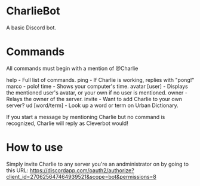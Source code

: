 # CharlieBot
A basic Discord bot.

# Commands
All commands must begin with a mention of @Charlie 
 
 help - Full list of commands. 
 ping - If Charlie is working, replies with "pong!" 
 marco - polo! 
 time - Shows your computer's time. 
 avatar [user] - Displays the mentioned user's avatar, or your own if no user is mentioned. 
 owner - Relays the owner of the server. 
 invite - Want to add Charlie to your own server? 
 ud [word/term] - Look up a word or term on Urban Dictionary. 
 
 If you start a message by mentioning Charlie but no command is recognized, Charlie will reply as Cleverbot would!
 
# How to use
 Simply invite Charlie to any server you're an andministrator on by going to this URL:
 https://discordapp.com/oauth2/authorize?client_id=270625647464939521&scope=bot&permissions=8
